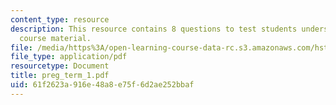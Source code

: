 ```yaml
---
content_type: resource
description: This resource contains 8 questions to test students understanding of
  course material.
file: /media/https%3A/open-learning-course-data-rc.s3.amazonaws.com/hst-071-human-reproductive-biology-fall-2005/61f2623a916e48a8e75f6d2ae252bbaf_preg_term_1.pdf
file_type: application/pdf
resourcetype: Document
title: preg_term_1.pdf
uid: 61f2623a-916e-48a8-e75f-6d2ae252bbaf
---
```

